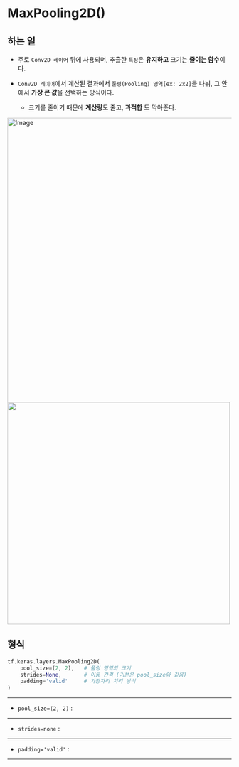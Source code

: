 # MaxPooling2D()

## 하는 일
- 주로 ``Conv2D 레이어`` 뒤에 사용되며, 추출한 ``특징``은 **유지하고** 크기는 **줄이는 함수**이다.
- ``Conv2D 레이어``에서 계산된 결과에서 ``풀링(Pooling) 영역[ex: 2x2]``을 나눠, 그 안에서 **가장 큰 값**을 선택하는 방식이다.

    - 크기를 줄이기 때문에 **계산량**도 줄고, **과적합** 도 막아준다.

<img width="640" alt="Image" src="https://github.com/user-attachments/assets/2c9f1412-0f3b-4ec0-9e69-9bffcd941b1e" />

<img src="https://github.com/user-attachments/assets/1a8fcd21-2169-4f9c-a66a-e2db5ee76901" widht="1000px" height="500px">

## 형식
```python
tf.keras.layers.MaxPooling2D(
    pool_size=(2, 2),   # 풀링 영역의 크기
    strides=None,       # 이동 간격 (기본은 pool_size와 같음)
    padding='valid'     # 가장자리 처리 방식
)
```
*****
- ``pool_size=(2, 2)`` : 

*****
- ``strides=none`` :

*****
- ``padding='valid'`` :

*****